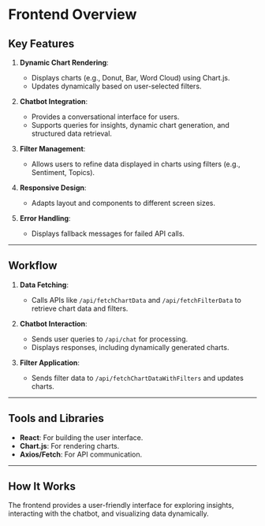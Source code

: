 # Frontend Overview

## Key Features
1. **Dynamic Chart Rendering**:
      - Displays charts (e.g., Donut, Bar, Word Cloud) using Chart.js.
      - Updates dynamically based on user-selected filters.

2. **Chatbot Integration**:
      - Provides a conversational interface for users.
      - Supports queries for insights, dynamic chart generation, and structured data retrieval.

3. **Filter Management**:
      - Allows users to refine data displayed in charts using filters (e.g., Sentiment, Topics).

4. **Responsive Design**:
      - Adapts layout and components to different screen sizes.

5. **Error Handling**:
      - Displays fallback messages for failed API calls.

---

## Workflow
1. **Data Fetching**:
      - Calls APIs like `/api/fetchChartData` and `/api/fetchFilterData` to retrieve chart data and filters.

2. **Chatbot Interaction**:
      - Sends user queries to `/api/chat` for processing.
      - Displays responses, including dynamically generated charts.

3. **Filter Application**:
      - Sends filter data to `/api/fetchChartDataWithFilters` and updates charts.

---

## Tools and Libraries
   - **React**: For building the user interface.
   - **Chart.js**: For rendering charts.
   - **Axios/Fetch**: For API communication.

---

## How It Works
The frontend provides a user-friendly interface for exploring insights, interacting with the chatbot, and visualizing data dynamically.